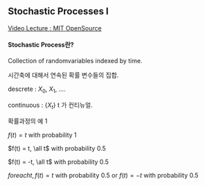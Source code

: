 ## Stochastic Processes I 

[Video Lecture : MIT OpenSource](https://www.youtube.com/watch?v=TuTmC8aOQJE)


#### Stochastic Process란? 

Collection of randomvariables indexed by time. 

시간축에 대해서 연속된 확률 변수들의 집합.

descrete : $X_0$, $X_1$, .... 

continuous : $\{X_t\}$ t 가 컨티뉴얼.

확률과정의 예 1 

$f(t) = t$ with probability 1

$f(t) = t, \all t$ with probability 0.5

$f(t) = -t, \all t$ with probability 0.5

$for each t, f(t) = t$ with probability 0.5
or $f(t) = -t$ with probability 0.5





